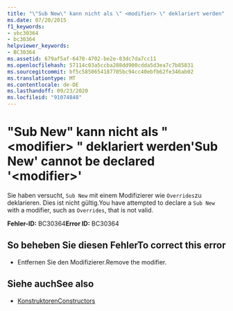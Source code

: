 ```yaml
---
title: "\"Sub New\" kann nicht als \" <modifier> \" deklariert werden"
ms.date: 07/20/2015
f1_keywords:
- vbc30364
- bc30364
helpviewer_keywords:
- BC30364
ms.assetid: 679af5af-6470-4702-be2e-83dc7da7cc11
ms.openlocfilehash: 57114c03a5ccba288dd900cdda5d3ea7c7b85831
ms.sourcegitcommit: bf5c5850654187705bc94cc40ebfb62fe346ab02
ms.translationtype: MT
ms.contentlocale: de-DE
ms.lasthandoff: 09/23/2020
ms.locfileid: "91074848"
---
```

# <a name="sub-new-cannot-be-declared-modifier"></a><span data-ttu-id="8b891-102">"Sub New" kann nicht als " \<modifier> " deklariert werden</span><span class="sxs-lookup"><span data-stu-id="8b891-102">'Sub New' cannot be declared '\<modifier>'</span></span>

<span data-ttu-id="8b891-103">Sie haben versucht, `Sub New` mit einem Modifizierer wie `Overrides`zu deklarieren. Dies ist nicht gültig.</span><span class="sxs-lookup"><span data-stu-id="8b891-103">You have attempted to declare a `Sub New` with a modifier, such as `Overrides`, that is not valid.</span></span>  
  
 <span data-ttu-id="8b891-104">**Fehler-ID:** BC30364</span><span class="sxs-lookup"><span data-stu-id="8b891-104">**Error ID:** BC30364</span></span>  
  
## <a name="to-correct-this-error"></a><span data-ttu-id="8b891-105">So beheben Sie diesen Fehler</span><span class="sxs-lookup"><span data-stu-id="8b891-105">To correct this error</span></span>  
  
- <span data-ttu-id="8b891-106">Entfernen Sie den Modifizierer.</span><span class="sxs-lookup"><span data-stu-id="8b891-106">Remove the modifier.</span></span>  
  
## <a name="see-also"></a><span data-ttu-id="8b891-107">Siehe auch</span><span class="sxs-lookup"><span data-stu-id="8b891-107">See also</span></span>

- [<span data-ttu-id="8b891-108">Konstruktoren</span><span class="sxs-lookup"><span data-stu-id="8b891-108">Constructors</span></span>](../programming-guide/concepts/object-oriented-programming.md#constructors)
